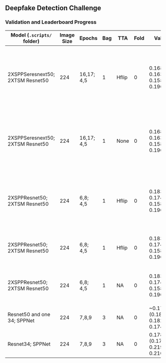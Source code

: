 ## Deepfake Detection Challenge

### Validation and Leaderboard Progress 

| Model (`.scripts/` folder) |Image Size|Epochs|Bag|TTA |Fold|Val     |LB    |Comment                          |
| ---------------|----------|------|---|----|----|--------|------|---------------------------------|
| 2XSPPSeresnext50; 2XTSM Resnet50 | 224       |16,17; 4,5     |1 | Hflip |0  | 0.168, 0.163; 0.158, 0.196  | 0.33915 | Cosine restart at 10; ratio clip; BSize 4; `spp15` single lstm 256 HU `tsm01` TSM with avg consesnus | 
| 2XSPPSeresnext50; 2XTSM Resnet50 | 224       |16,17; 4,5     |1 | None |0  | 0.168, 0.163; 0.158, 0.196  | 0.34033 | Cosine restart at 10; ratio clip; BSize 4; `spp15` single lstm 256 HU `tsm01` TSM with avg consesnus | 
| 2XSPPResnet50; 2XTSM Resnet50 | 224       |6,8; 4,5     |1 | Hflip |0  | 0.183, 0.174; 0.158, 0.196  | 0.34486 | Change clip to ratio clip; `spp14` single lstm 256 HU `tsm01` TSM with avg consesnus | 
| 2XSPPResnet50; 2XTSM Resnet50 | 224       |6,8; 4,5     |1 | Hflip |0  | 0.183, 0.174; 0.158, 0.196  | 0.34683 | `spp14` single lstm 256 HU `tsm01` TSM with avg consesnus | 
| 2XSPPResnet50; 2XTSM Resnet50 | 224       |6,8; 4,5     |1 | NA |0  | 0.183, 0.174; 0.158, 0.196  | 0.35405 | `spp14` single lstm 256 HU `tsm01` TSM with avg consesnus |  
| Resnet50 and one 34; SPPNet|224       |7,8,9     |3 | NA |0  |~0.174 (0.183, 0.182, 0.174)  | 0.362 | `spp14` single lstm 256 HU |  
| Resnet34; SPPNet|224       |7,8,9     |3 | NA |0  |0.1786 (0.179, 0.219, 0.210) | 0.386 | `spp13` single lstm 256 HU |
